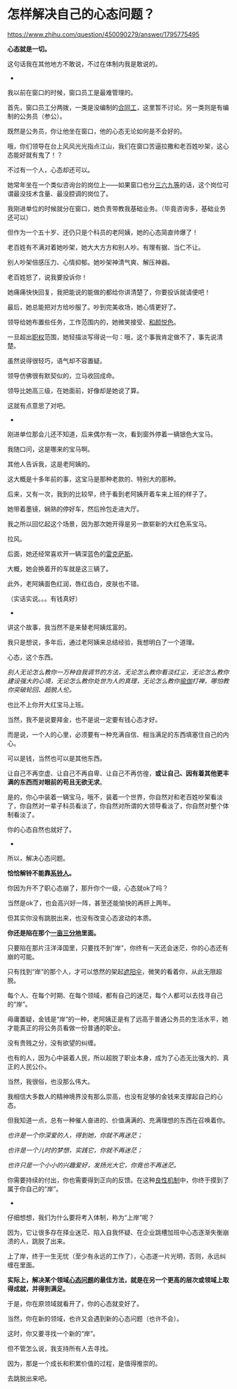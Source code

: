 # 怎样解决自己的心态问题？

https://www.zhihu.com/question/450090279/answer/1795775495

**心态就是一切。**

这句话我在其他地方不敢说，不过在体制内我是敢说的。

-

我以前在窗口的时候，窗口员工是最难管理的。

首先，窗口员工分两拨，一类是没编制的[合同工](https://www.zhihu.com/search?q=%E5%90%88%E5%90%8C%E5%B7%A5&search_source=Entity&hybrid_search_source=Entity&hybrid_search_extra=%7B%22sourceType%22%3A%22answer%22%2C%22sourceId%22%3A1795775495%7D)，这里暂不讨论。另一类则是有编制的公务员（参公）。

既然是公务员，你让他坐在窗口，他的心态无论如何是不会好的。

哦，你们领导在台上风风光光指点江山，我们在窗口苦逼拉撒和老百姓吵架，这心态能好就有鬼了！？

不过有一个人，心态却还可以。

她常年坐在一个类似咨询台的岗位上——如果窗口也分[三六九等](https://www.zhihu.com/search?q=%E4%B8%89%E5%85%AD%E4%B9%9D%E7%AD%89&search_source=Entity&hybrid_search_source=Entity&hybrid_search_extra=%7B%22sourceType%22%3A%22answer%22%2C%22sourceId%22%3A1795775495%7D)的话，这个岗位可谓最没技术含量、最没腔调的岗位了。

我刚进单位的时候就分在窗口，她负责带教我基础业务。（毕竟咨询多，基础业务还可以）

但作为一个五十岁、还仍只是个科员的老阿姨，她的心态简直帅爆了！

老百姓有不满对着她吵架，她大大方方和别人吵。有理有据、当仁不让。

别人吵架倍感压力、心情抑郁。她吵架神清气爽、解压神器。

老百姓怒了，说我要投诉你！

她痛痛快快回复，我把能说的能做的都给你讲清楚了，你要投诉就请便吧！

最后，她总能把对方给吵服了。吵到完美收场，她心情更好了。

领导给她布置些任务，工作范围内的，她微笑接受、[和颜悦色](https://www.zhihu.com/search?q=%E5%92%8C%E9%A2%9C%E6%82%A6%E8%89%B2&search_source=Entity&hybrid_search_source=Entity&hybrid_search_extra=%7B%22sourceType%22%3A%22answer%22%2C%22sourceId%22%3A1795775495%7D)。

一旦超出[职权](https://www.zhihu.com/search?q=%E8%81%8C%E6%9D%83&search_source=Entity&hybrid_search_source=Entity&hybrid_search_extra=%7B%22sourceType%22%3A%22answer%22%2C%22sourceId%22%3A1795775495%7D)范围，她轻描淡写得说一句：哦，这个事我肯定做不了，事先说清楚。

虽然说得很轻巧，语气却不容置疑。

领导仿佛很有默契似的，立马收回成命。

领导比她高三级，在她面前，好像却是她说了算。

这就有点意思了对吧。

-

刚进单位那会儿还不知道，后来偶尔有一次，看到窗外停着一辆银色大宝马。

我随口问，这是哪来的宝马啊。

其他人告诉我，这是老阿姨的。

这大概是十多年前的事，这宝马是那种老款的、特别大的那种。

后来，又有一次，我到的比较早，终于看到老阿姨开着车来上班的样子了。

她带着墨镜，娴熟的停好车，然后拎包走进大厅。

我之所以回忆起这个场景，因为那次她开得是另一款崭新的大红色系宝马。

拉风。

后面，她还经常喜欢开一辆深蓝色的[雷克萨斯](https://www.zhihu.com/search?q=%E9%9B%B7%E5%85%8B%E8%90%A8%E6%96%AF&search_source=Entity&hybrid_search_source=Entity&hybrid_search_extra=%7B%22sourceType%22%3A%22answer%22%2C%22sourceId%22%3A1795775495%7D)。

大概，她会换着开的车就是这三辆了。

此外，老阿姨面色红润，唇红齿白，皮肤也不错。

（实话实说。。。有钱真好）

-

讲这个故事，我当然不是来替老阿姨炫富的。

我只是想说，多年后，通过老阿姨来总结经验，我想明白了一个道理。

心态，这个东西。

_别人无论怎么教你一万种自我调节的方法，无论怎么教你看淡红尘，无论怎么教你建设强大的心境，无论怎么教你处世为人的真理，无论怎么教你[瑜伽](https://www.zhihu.com/search?q=%E7%91%9C%E4%BC%BD&search_source=Entity&hybrid_search_source=Entity&hybrid_search_extra=%7B%22sourceType%22%3A%22answer%22%2C%22sourceId%22%3A1795775495%7D)打禅，哪怕教你突破轮回、超脱人伦。_

也比不上你开大红宝马上班。

当然，我不是说要拜金，也不是说一定要有钱心态才好。

而是说，一个人的心里，必须要有一种充满自信、相当满足的东西填塞住自己的内心。

可以是钱，当然也可以是其他东西。

让自己不再空虚、让自己不再自卑、让自己不再仿徨，**或让自己、因有着其他更丰满的东西而对眼前的苟且无欲无求**。

是的，你心中装着一辆宝马，哦不，装着一个世界，你自然对和老百姓吵架看淡了，你自然对一辈子科员看淡了，你自然对所谓的大领导看淡了，你自然对整个体制看淡了。

你的心态自然也就好了。

-

所以，解决心态问题。

**恰恰解铃不能靠[系铃人](https://www.zhihu.com/search?q=%E7%B3%BB%E9%93%83%E4%BA%BA&search_source=Entity&hybrid_search_source=Entity&hybrid_search_extra=%7B%22sourceType%22%3A%22answer%22%2C%22sourceId%22%3A1795775495%7D)。**

你因为升不了职心态崩了，那升你个一级，心态就ok了吗？

当然是ok了，也会高兴好一阵，甚至还能愉快的再肝上两年。

但其实你没有跳脱出来，也没有改变心态波动的本质。

**你还是陷在那个[一亩三分地](https://www.zhihu.com/search?q=%E4%B8%80%E4%BA%A9%E4%B8%89%E5%88%86%E5%9C%B0&search_source=Entity&hybrid_search_source=Entity&hybrid_search_extra=%7B%22sourceType%22%3A%22answer%22%2C%22sourceId%22%3A1795775495%7D)里面。**

只要陷在那片汪洋泽国里，只要找不到“岸”，你终有一天还会迷茫，你的心态还有崩的可能。

只有找到“岸”的那个人，才可以悠然的架起[遮阳伞](https://www.zhihu.com/search?q=%E9%81%AE%E9%98%B3%E4%BC%9E&search_source=Entity&hybrid_search_source=Entity&hybrid_search_extra=%7B%22sourceType%22%3A%22answer%22%2C%22sourceId%22%3A1795775495%7D)，微笑的看着你，从此无限超脱。

每个人、在每个时期、在每个领域，都有自己的迷茫，每个人都可以去找寻自己的“岸”。

毋庸置疑，金钱是“岸”的一种，老阿姨正是有了远高于普通公务员的生活水平，她才能真正的将公务员看做一份普通的职业。

没有贵贱之分，没有欲望的纠缠。

也有的人，因为心中装着人民，所以超脱了职业本身，成为了心态无比强大的、真正的人民公仆。

当然，我很俗，也没那么伟大。

我相信大多数人的精神境界没有那么崇高，也没有足够的金钱来支撑起自己的心态。

但我知道一点，总有一种催人奋进的、价值满满的、充满理想的东西在召唤着你。

_也许是一个你深爱的人，得到她，你就不再迷茫；_

_也许是一个儿时的梦想，实践它，你就不再迷茫；_

_也许只是一个小小的兴趣爱好，发扬光大它，你竟也不再迷茫。_

你需要持续的付出，你也需要得到正向的反馈。在这种[良性机制](https://www.zhihu.com/search?q=%E8%89%AF%E6%80%A7%E6%9C%BA%E5%88%B6&search_source=Entity&hybrid_search_source=Entity&hybrid_search_extra=%7B%22sourceType%22%3A%22answer%22%2C%22sourceId%22%3A1795775495%7D)中，你终于摸到了属于你自己的“岸”。

-

仔细想想，我们为什么要将考入体制，称为“上岸”呢？

因为，它让很多存在择业迷茫、陷入自我怀疑、在企业跳槽加班中心态逐渐失衡崩溃的人，跳脱了出来。

上了岸，终于一生无忧（至少有永远的工作了），心态遂一片光明，否则，永远纠缠在里面。

**实际上，解决某个领域[心态问题](https://www.zhihu.com/search?q=%E5%BF%83%E6%80%81%E9%97%AE%E9%A2%98&search_source=Entity&hybrid_search_source=Entity&hybrid_search_extra=%7B%22sourceType%22%3A%22answer%22%2C%22sourceId%22%3A1795775495%7D)的最佳方法，就是在另一个更高的层次或领域上取得成就，并得到满足。**

于是，你在原领域就看开了，你的心态就变好了。

当然，你在新的领域，也许又会遇到新的心态问题（也许不会）。

这时，你又要寻找一个新的“岸”。

但不管怎么说，我支持所有人去寻找。

因为，那是一个成长和积累价值的过程，是值得推崇的。

去跳脱出来吧。